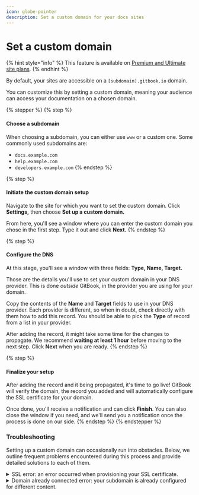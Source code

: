 ```yaml
---
icon: globe-pointer
description: Set a custom domain for your docs sites
---
```


# Set a custom domain

{% hint style="info" %}
This feature is available on [Premium and Ultimate site plans](https://www.gitbook.com/pricing).
{% endhint %}

By default, your sites are accessible on a `[subdomain].gitbook.io` domain.

You can customize this by setting a custom domain, meaning your audience can access your documentation on a chosen domain.

{% stepper %}
{% step %}
#### Choose a subdomain

When choosing a subdomain, you can either use `www` or a custom one. Some commonly used subdomains are:

* `docs.example.com`
* `help.example.com`
* `developers.example.com`
{% endstep %}

{% step %}
#### Initiate the custom domain setup

Navigate to the site for which you want to set the custom domain. Click **Settings,** then choose **Set up a custom domain.**

From here, you'll see a window where you can enter the custom domain you chose in the first step. Type it out and click **Next.**
{% endstep %}

{% step %}
#### Configure the DNS

At this stage, you'll see a window with three fields: **Type, Name, Target.**

Those are the details you'll use to set your custom domain in your DNS provider. This is done _outside_ GitBook, in the provider you are using for your domain.

Copy the contents of the **Name** and **Target** fields to use in your DNS provider. Each provider is different, so when in doubt, check directly with them how to add this record. You should be able to pick the **Type** of record from a list in your provider.

After adding the record, it might take some time for the changes to propagate. We recommend **waiting at least 1 hour** before moving to the next step. Click **Next** when you are ready.
{% endstep %}

{% step %}
#### Finalize your setup

After adding the record and it being propagated, it's time to go live! GitBook will verify the domain, the record you added and will automatically configure the SSL certificate for your domain.

Once done, you'll receive a notification and can click **Finish**. You can also close the window if you need, and we'll send you a notification once the process is done on our side.
{% endstep %}
{% endstepper %}

### Troubleshooting

Setting up a custom domain can occasionally run into obstacles. Below, we outline frequent problems encountered during this process and provide detailed solutions to each of them.

<details>

<summary>SSL error: an error occurred when provisioning your SSL certificate.</summary>

When a custom domain is set for your organization, collection, or space, we set up an SSL certificate on our end so that your documentation will load securely, over HTTPS.\
\
This happens automatically when you set your custom domain — you do not need to purchase or configure an SSL certificate.

Occasionally errors occur at this stage, usually when the CNAME record for the custom domain hasn't propagated.

In these cases, we can recommend the following:

1. Check that your CNAME record is set up correctly.\
   Please review our page about configuring DNS to help you with this.\
   If the CNAME record is incorrect, we won't be able to configure the SSL certificate and complete the custom domain set-up.
2. Allow _**at least one hour**_ between configuring the CNAME record and finalizing the custom domain setup.
3. Verify if the CNAME has propagated. You can try using a third-party DNS lookup tool, such as [WhatsMyDNS](https://www.whatsmydns.net/), to find out what the servers believe to be correct for your correct CNAME record.
4. If you are using Cloudflare, please confirm that you don’t have the record proxied [as explained here](https://developers.cloudflare.com/fundamentals/setup/manage-domains/pause-cloudflare/#disable-proxy-on-dns-records).

</details>

<details>

<summary>Domain already connected error: your subdomain is already configured for different content.</summary>

A custom domain assigned to a site must be unique. Attempting to use the same custom domain in more than one location will result in an error.

If this happens, you can click the link within the error message to look at the content the custom domain is already connected to. This may help you to decide what to do next.

It’s also possible that you might not have access to the content — if that’s the case, contact the support team and they can help you with your next steps.

The solution to this error will always be one of two things, however:

1. Choose a different custom domain; or
2. Disconnect the custom domain from the content it is already connected to, then reconnect it to the new content.

</details>
